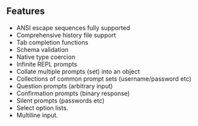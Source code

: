 ## Features

* ANSI escape sequences fully supported
* Comprehensive history file support
* Tab completion functions
* Schema validation
* Native type coercion
* Infinite REPL prompts
* Collate multiple prompts (set) into an object
* Collections of common prompt sets (username/password etc)
* Question prompts (arbitrary input)
* Confirmation prompts (binary response)
* Silent prompts (passwords etc)
* Select option lists.
* Multiline input.
